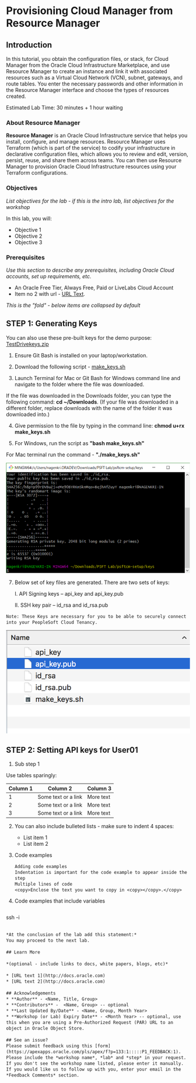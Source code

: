 # Provisioning Cloud Manager from Resource Manager

## Introduction

In this tutorial, you obtain the configuration files, or stack, for Cloud Manager from the Oracle Cloud Infrastructure Marketplace, and use Resource Manager to create an instance and link it with associated resources such as a Virtual Cloud Network (VCN), subnet, gateways, and route tables. You enter the necessary passwords and other information in the Resource Manager interface and choose the types of resources created.

Estimated Lab Time: 30 minutes + 1 hour waiting

### About Resource Manager
**Resource Manager** is an Oracle Cloud Infrastructure service that helps you install, configure, and manage resources. Resource Manager uses Terraform (which is part of the service) to codify your infrastructure in declarative configuration files, which allows you to review and edit, version, persist, reuse, and share them across teams. You can then use Resource Manager to provision Oracle Cloud Infrastructure resources using your Terraform configurations.

### Objectives

*List objectives for the lab - if this is the intro lab, list objectives for the workshop*

In this lab, you will:
* Objective 1
* Objective 2
* Objective 3

### Prerequisites

*Use this section to describe any prerequisites, including Oracle Cloud accounts, set up requirements, etc.*

* An Oracle Free Tier, Always Free, Paid or LiveLabs Cloud Account
* Item no 2 with url - [URL Text](https://www.oracle.com).

*This is the "fold" - below items are collapsed by default*

## **STEP 1**: Generating Keys

You can also use these pre-built keys for the demo purpose: [TestDrivekeys.zip](TestDrivekeys.zip)

1. Ensure Git Bash is installed on your laptop/workstation.

2. Download the following script - [make_keys.sh](make_keys.sh)

3. Launch Terminal for Mac or Git Bash for Windows command line and navigate to the folder where the file was downloaded.

If the file was downloaded in the Downloads folder, you can type the following command: **cd ~/Downloads**. (If your file was downloaded in a different folder, replace downloads with the name of the folder it was downloaded into.)

4. Give permission to the file by typing in the command line: **chmod u+rx make_keys.sh**

6. For Windows, run the script as **"bash make_keys.sh"**

For Mac terminal run the command - **"./make_keys.sh"**

![](./images/4.png " ")

7. Below set of key files are generated.  There are two sets of keys:

	I.	API Signing keys – api\_key and api\_key.pub

	II.	SSH key pair – id\_rsa and id\_rsa.pub

```
Note: These Keys are necessary for you to be able to securely connect into your PeopleSoft Cloud Tenancy.
```
![](./images/apikeypub.png " ")


## **STEP 2:** Setting API keys for User01

1. Sub step 1

  Use tables sparingly:

  | Column 1 | Column 2 | Column 3 |
  | --- | --- | --- |
  | 1 | Some text or a link | More text  |
  | 2 |Some text or a link | More text |
  | 3 | Some text or a link | More text |

2. You can also include bulleted lists - make sure to indent 4 spaces:

    - List item 1
    - List item 2

3. Code examples

    ```
    Adding code examples
  	Indentation is important for the code example to appear inside the step
    Multiple lines of code
  	<copy>Enclose the text you want to copy in <copy></copy>.</copy>
    ```

4. Code examples that include variables

	```
  <copy>ssh -i <ssh-key-file></copy>
  ```

*At the conclusion of the lab add this statement:*
You may proceed to the next lab.

## Learn More

*(optional - include links to docs, white papers, blogs, etc)*

* [URL text 1](http://docs.oracle.com)
* [URL text 2](http://docs.oracle.com)

## Acknowledgements
* **Author** - <Name, Title, Group>
* **Contributors** -  <Name, Group> -- optional
* **Last Updated By/Date** - <Name, Group, Month Year>
* **Workshop (or Lab) Expiry Date** - <Month Year> -- optional, use this when you are using a Pre-Authorized Request (PAR) URL to an object in Oracle Object Store.

## See an issue?
Please submit feedback using this [form](https://apexapps.oracle.com/pls/apex/f?p=133:1:::::P1_FEEDBACK:1). Please include the *workshop name*, *lab* and *step* in your request.  If you don't see the workshop name listed, please enter it manually. If you would like us to follow up with you, enter your email in the *Feedback Comments* section.
